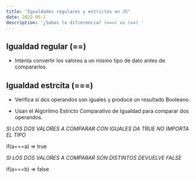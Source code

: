```yaml
---
title: "Igualdades regulares y estrictas en JS"
date: 2022-05-1
description: '¿Sabes la difierencia? (===) vs (==) '
---
```


## Igualdad regular (==)

- Intenta convertir los valores a un mismo tipo de dato antes de compararlos.

## Igualdad estrcita (===) 

- Verifica si dos operandos son iguales y produce un resultado Booleano.

- Usan el Algoritmo Estricto Comparativo de Igualdad  para comparar dos operandos.

_SI LOS DOS VALORES A COMPARAR CON IGUALES DA TRUE NO IMPORTA EL TIPO_

if(a===a) => true

_SI LOS DOS VALORES A COMPARAR SON DISTINTOS DEVUELVE FALSE_

if(a===b) => false


    
